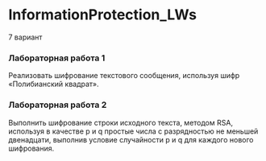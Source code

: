 # InformationProtection_LWs
7 вариант
### Лабораторная работа 1
Реализовать шифрование текстового сообщения, используя шифр «Полибианский квадрат».
### Лабораторная работа 2
Выполнить шифрование строки исходного текста, методом RSA, используя в качестве p и q простые числа с разрядностью не меньшей двенадцати, выполнив условие случайности p и q для каждого нового шифрования.
